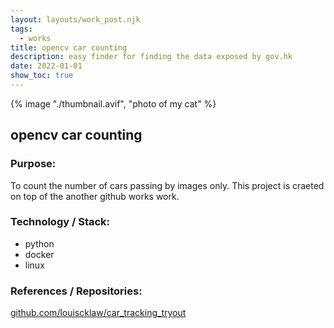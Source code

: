 ```yaml
---
layout: layouts/work_post.njk
tags:
  - works
title: opencv car counting
description: easy finder for finding the data exposed by gov.hk
date: 2022-01-01
show_toc: true
---
```


{% image "./thumbnail.avif", "photo of my cat" %}


## opencv car counting

### Purpose:

To count the number of cars passing by images only.
This project is craeted on top of the another github works work.

### Technology / Stack:

- python
- docker
- linux

### References / Repositories:

<a href="//github.com/louiscklaw/car_tracking_tryout" class="flex flex-row gap-1 items-center" target="_blank">
  <span class="underline">github.com/louiscklaw/car_tracking_tryout</span>
  <i class="fa-solid fa-up-right-from-square text-sm"></i>
</a>
